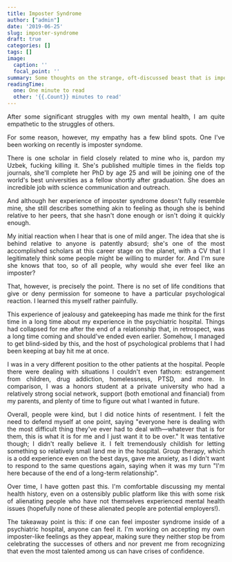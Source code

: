 ```yaml
---
title: Imposter Syndrome
author: ["admin"]
date: '2019-06-25'
slug: imposter-syndrome
draft: true
categories: []
tags: []
image:
  caption: ''
  focal_point: ''
summary: Some thoughts on the strange, oft-discussed beast that is imposter syndrome. 
readingTime:
  one: One minute to read
  other: '{{.Count}} minutes to read'
---
```

<style>
body {
  text-align: justify;
}
h1, h2, h3, h4, h5, h6 {
  text-align: left;
}
</style>

After some significant struggles with my own mental health, I am quite empathetic to the struggles of others. 

For some reason, however, my empathy has a few blind spots. One I've been working on recently is imposter syndome. 

There is one scholar in field closely related to mine who is, pardon my Uzbek, fucking killing it. She's published multiple times in the fields top journals, she'll complete her PhD by age 25 and will be joining one of the world's best universities as a fellow shortly after graduation. She does an incredible job with science communication and outreach.

And although her experience of imposter syndrome doesn't fully resemble mine, she still describes something akin to feeling as though she is behind relative to her peers, that she hasn't done enough or isn't doing it quickly enough. 

My initial reaction when I hear that is one of mild anger. The idea that she is behind relative to anyone is patently absurd; she's one of the most accomplished scholars at this career stage on the planet, with a CV that I legitimately think some people might be willing to murder for. And I'm sure she knows that too, so of all people, why would she ever feel like an imposter?

That, however, is precisely the point. There is no set of life conditions that give or deny permission for someone to have a particular psychological reaction. I learned this myself rather painfully. 

This experience of jealousy and gatekeeping has made me think for the first time in a long time about my experience in the psychiatric hospital. Things had collapsed for me after the end of a relationship that, in retrospect, was a long time coming and should've ended even earlier. Somehow, I managed to get blind-sided by this, and the host of psychological problems that I had been keeping at bay hit me at once.

I was in a very different position to the other patients at the hospital. People there were dealing with situations I couldn't even fathom: estrangement from children, drug addiction, homelessness, PTSD, and more. In comparison, I was a honors student at a private university who had a relatively strong social network, support (both emotional and financial) from my parents, and plenty of time to figure out what I wanted in future. 

Overall, people were kind, but I did notice hints of resentment. I felt the need to defend myself at one point, saying "everyone here is dealing with the most difficult thing they've ever had to deal with—whatever that is for them, this is what it is for me and I just want it to be over." It was tentative though; I didn't really believe it. I felt tremendously childish for letting something so relatively small land me in the hospital. Group therapy, which is a odd experience even on the best days, gave me anxiety, as I didn't want to respond to the same questions again, saying when it was my turn "I'm here because of the end of a long-term relationship". 

Over time, I have gotten past this. I'm comfortable discussing my mental health history, even on a ostensibly public platform like this with some risk of alienating people who have not themselves experienced mental health issues (hopefully none of these alienated people are potential employers!). 

The takeaway point is this: if one can feel imposter syndrome inside of a psychiatric hospital, anyone can feel it. I'm working on accepting my own imposter-like feelings as they appear, making sure they neither stop be from celebrating the successes of others and nor prevent me from recognizing that even the most talented among us can have crises of confidence. 
